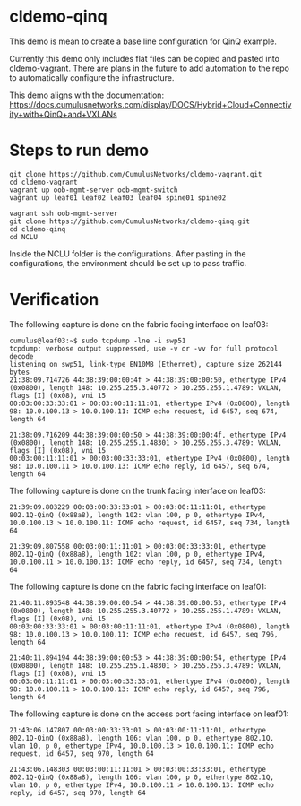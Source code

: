 # cldemo-qinq

This demo is mean to create a base line configuration for QinQ example.

Currently this demo only includes flat files can be copied and pasted into cldemo-vagrant. There are plans in the future to add automation to the repo to automatically configure the infrastructure.

This demo aligns with the documentation: https://docs.cumulusnetworks.com/display/DOCS/Hybrid+Cloud+Connectivity+with+QinQ+and+VXLANs

# Steps to run demo

```
git clone https://github.com/CumulusNetworks/cldemo-vagrant.git
cd cldemo-vagrant
vagrant up oob-mgmt-server oob-mgmt-switch
vagrant up leaf01 leaf02 leaf03 leaf04 spine01 spine02
```

```
vagrant ssh oob-mgmt-server
git clone https://github.com/CumulusNetworks/cldemo-qinq.git
cd cldemo-qinq
cd NCLU
```

Inside the NCLU folder is the configurations. After pasting in the configurations, the environment should be set up to pass traffic.

# Verification

The following capture is done on the fabric facing interface on leaf03:
```
cumulus@leaf03:~$ sudo tcpdump -lne -i swp51
tcpdump: verbose output suppressed, use -v or -vv for full protocol decode
listening on swp51, link-type EN10MB (Ethernet), capture size 262144 bytes
21:38:09.714726 44:38:39:00:00:4f > 44:38:39:00:00:50, ethertype IPv4 (0x0800), length 148: 10.255.255.3.40772 > 10.255.255.1.4789: VXLAN, flags [I] (0x08), vni 15
00:03:00:33:33:01 > 00:03:00:11:11:01, ethertype IPv4 (0x0800), length 98: 10.0.100.13 > 10.0.100.11: ICMP echo request, id 6457, seq 674, length 64

21:38:09.716209 44:38:39:00:00:50 > 44:38:39:00:00:4f, ethertype IPv4 (0x0800), length 148: 10.255.255.1.48301 > 10.255.255.3.4789: VXLAN, flags [I] (0x08), vni 15
00:03:00:11:11:01 > 00:03:00:33:33:01, ethertype IPv4 (0x0800), length 98: 10.0.100.11 > 10.0.100.13: ICMP echo reply, id 6457, seq 674, length 64
```

The following capture is done on the trunk facing interface on leaf03:
```
21:39:09.803229 00:03:00:33:33:01 > 00:03:00:11:11:01, ethertype 802.1Q-QinQ (0x88a8), length 102: vlan 100, p 0, ethertype IPv4, 10.0.100.13 > 10.0.100.11: ICMP echo request, id 6457, seq 734, length 64

21:39:09.807558 00:03:00:11:11:01 > 00:03:00:33:33:01, ethertype 802.1Q-QinQ (0x88a8), length 102: vlan 100, p 0, ethertype IPv4, 10.0.100.11 > 10.0.100.13: ICMP echo reply, id 6457, seq 734, length 64
```

The following capture is done on the fabric facing interface on leaf01:
```
21:40:11.893548 44:38:39:00:00:54 > 44:38:39:00:00:53, ethertype IPv4 (0x0800), length 148: 10.255.255.3.40772 > 10.255.255.1.4789: VXLAN, flags [I] (0x08), vni 15
00:03:00:33:33:01 > 00:03:00:11:11:01, ethertype IPv4 (0x0800), length 98: 10.0.100.13 > 10.0.100.11: ICMP echo request, id 6457, seq 796, length 64

21:40:11.894194 44:38:39:00:00:53 > 44:38:39:00:00:54, ethertype IPv4 (0x0800), length 148: 10.255.255.1.48301 > 10.255.255.3.4789: VXLAN, flags [I] (0x08), vni 15
00:03:00:11:11:01 > 00:03:00:33:33:01, ethertype IPv4 (0x0800), length 98: 10.0.100.11 > 10.0.100.13: ICMP echo reply, id 6457, seq 796, length 64
```

The following capture is done on the access port facing interface on leaf01:
```
21:43:06.147807 00:03:00:33:33:01 > 00:03:00:11:11:01, ethertype 802.1Q-QinQ (0x88a8), length 106: vlan 100, p 0, ethertype 802.1Q, vlan 10, p 0, ethertype IPv4, 10.0.100.13 > 10.0.100.11: ICMP echo request, id 6457, seq 970, length 64

21:43:06.148303 00:03:00:11:11:01 > 00:03:00:33:33:01, ethertype 802.1Q-QinQ (0x88a8), length 106: vlan 100, p 0, ethertype 802.1Q, vlan 10, p 0, ethertype IPv4, 10.0.100.11 > 10.0.100.13: ICMP echo reply, id 6457, seq 970, length 64
```